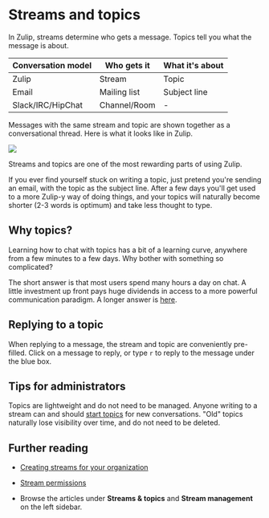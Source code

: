 # Streams and topics

In Zulip, streams determine who gets a message. Topics tell you what the
message is about.

| Conversation model | Who gets it | What it's about
|---|---|---
| Zulip | Stream | Topic
| Email | Mailing list | Subject line
| Slack/IRC/HipChat | Channel/Room | -

Messages with the same stream and topic are shown together as a
conversational thread. Here is what it looks like in Zulip.

![](/static/images/help/streams-and-topics.png)

Streams and topics are one of the most rewarding parts of using Zulip.

If you ever find yourself stuck on writing a topic, just pretend you're
sending an email, with the topic as the subject line. After a few days
you'll get used to a more Zulip-y way of doing things, and your topics will
naturally become shorter (2-3 words is optimum) and take less thought to type.

## Why topics?

Learning how to chat with topics has a bit of a learning curve, anywhere
from a few minutes to a few days. Why bother with something so
complicated?

The short answer is that most users spend many hours a day on chat. A little
investment up front pays huge dividends in access to a more powerful
communication paradigm.
A longer answer is [here](https://zulipchat.com/why-zulip).

## Replying to a topic

When replying to a message, the stream and topic are conveniently
pre-filled. Click on a message to reply, or type `r` to reply to the message
under the blue box.

## Tips for administrators

Topics are lightweight and do not need to be managed. Anyone writing to a
stream can and should [start topics](/help/start-a-new-topic) for new
conversations. "Old" topics naturally lose visibility over time, and do not
need to be deleted.

## Further reading

* [Creating streams for your organization](/help/getting-your-organization-started-with-zulip#create-streams)

* [Stream permissions](/help/stream-permissions)

* Browse the articles under **Streams & topics** and
  **Stream management** on the left sidebar.
